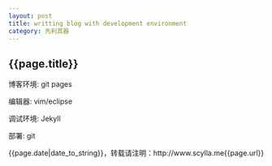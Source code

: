 ```yaml
---
layout: post
title: writting blog with development environment
category: 先利其器
---
```

<h2>{{page.title}}</h2>
<p>博客环境: git pages</p>
<p>编辑器: vim/eclipse</p>
<p>调试环境: Jekyll</p>
<p>部署: git</p>
<p>{{page.date|date_to_string}}，转载请注明：http://www.scylla.me{{page.url}}</p>
